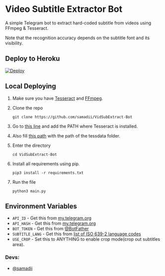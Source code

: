 # Video Subtitle Extractor Bot

A simple Telegram bot to extract hard-coded subtitle from videos using FFmpeg & Tesseract.


Note that the recognition accuracy depends on the subtitle font and its visibility.

## Deploy to Heroku

[![Deploy](https://www.herokucdn.com/deploy/button.svg)](https://heroku.com/deploy?template=https://github.com/samadii/VidSubExtract-Bot)


## Local Deploying

1. Make sure you have [Tesseract](https://github.com/UB-Mannheim/tesseract/wiki) and [FFmpeg](www.ffmpeg.org). 

2. Clone the repo
   ```
   git clone https://github.com/samadii/VidSubExtract-Bot
   ```

3. Go to [this line](https://github.com/samadii/VidSubExtract-Bot/blob/master/main.py#L11) and add the PATH where Tesseract is installed.

4. Also fill [this path](https://github.com/samadii/VidSubExtract-Bot/blob/master/main.py#L66) with the path of the tessdata folder.
   
5. Enter the directory
   ```
   cd VidSubExtract-Bot
   ```
  
6. Install all requirements using pip.
   ```
   pip3 install -r requirements.txt
   ```

7. Run the file
   ```
   python3 main.py
   ```

## Environment Variables

- `API_ID` - Get this from [my.telegram.org](https://my.telegram.org/auth)
- `API_HASH` - Get this from [my.telegram.org](https://my.telegram.org/auth)
- `BOT_TOKEN` - Get this from [@BotFather](https://t.me/BotFather)
- `SUBTITLE_LANG` - Get this from [list of ISO 639-2 language codes](https://en.m.wikipedia.org/wiki/List_of_ISO_639-2_codes)
- `USE_CROP` - Set this to ANYTHING to enable crop mode(crop out subtitles area).

### Devs: 
- [@samadii](https://github.com/samadii)
